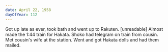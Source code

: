 ```yaml
---
date: April 22, 1958
dayOfYear: 112
---
```

Got up late as ever, took bath and went up to Rakuten. [unreadable] Almost made the 1:44 train for Hakata. 
Shoko had telegram on train from cousin. Met cousin's wife at the station. 
Went and got Hakata dolls and had them mailed.